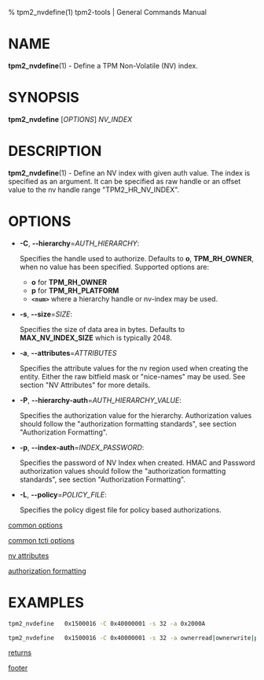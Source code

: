 % tpm2_nvdefine(1) tpm2-tools | General Commands Manual

# NAME

**tpm2_nvdefine**(1) - Define a TPM Non-Volatile (NV) index.

# SYNOPSIS

**tpm2_nvdefine** [*OPTIONS*] _NV\_INDEX_

# DESCRIPTION

**tpm2_nvdefine**(1) - Define an NV index with given auth value. The index is
specified as an argument. It can be specified as raw handle or an offset value
to the nv handle range "TPM2_HR_NV_INDEX".

# OPTIONS

  * **-C**, **\--hierarchy**=_AUTH\_HIERARCHY_:

    Specifies the handle used to authorize. Defaults to **o**, **TPM_RH_OWNER**,
    when no value has been specified.
    Supported options are:
      * **o** for **TPM_RH_OWNER**
      * **p** for **TPM_RH_PLATFORM**
      * **`<num>`** where a hierarchy handle or nv-index may be used.

  * **-s**, **\--size**=_SIZE_:

    Specifies the size of data area in bytes. Defaults to **MAX_NV_INDEX_SIZE**
    which is typically 2048.

  * **-a**, **\--attributes**=_ATTRIBUTES_

    Specifies the attribute values for the nv region used when creating the
    entity. Either the raw bitfield mask or "nice-names" may be used. See
    section "NV Attributes" for more details.

  * **-P**, **\--hierarchy-auth**=_AUTH\_HIERARCHY\_VALUE_:

    Specifies the authorization value for the hierarchy. Authorization values
    should follow the "authorization formatting standards", see section
    "Authorization Formatting".

  * **-p**, **\--index-auth**=_INDEX\_PASSWORD_:

    Specifies the password of NV Index when created.
    HMAC and Password authorization values should follow the "authorization
    formatting standards", see section "Authorization Formatting".

  * **-L**, **\--policy**=_POLICY\_FILE_:

    Specifies the policy digest file for policy based authorizations.

[common options](common/options.md)

[common tcti options](common/tcti.md)

[nv attributes](common/nv-attrs.md)

[authorization formatting](common/authorizations.md)

# EXAMPLES

```bash
tpm2_nvdefine   0x1500016 -C 0x40000001 -s 32 -a 0x2000A

tpm2_nvdefine   0x1500016 -C 0x40000001 -s 32 -a ownerread|ownerwrite|policywrite -p 1a1b1c
```

[returns](common/returns.md)

[footer](common/footer.md)
